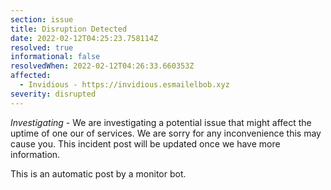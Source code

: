 ```yaml
---
section: issue
title: Disruption Detected
date: 2022-02-12T04:25:23.758114Z
resolved: true
informational: false
resolvedWhen: 2022-02-12T04:26:33.660353Z
affected:
  - Invidious - https://invidious.esmailelbob.xyz
severity: disrupted
---
```

*Investigating* - We are investigating a potential issue that might affect the uptime of one our of services. We are sorry for any inconvenience this may cause you. This incident post will be updated once we have more information.

This is an automatic post by a monitor bot.
        